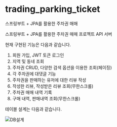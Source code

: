 # trading_parking_ticket
스프링부트 + JPA를 활용한 주차권 매매

스프링부트 + JPA를 활용한 주차권 매매 프로젝트 API 서버

현재 구현된 기능은 다음과 같습니다.
1. 회원 가입, JWT 토큰 로그인
2. 지역 및 동네 조회
3. 주차권 CRUD, 다양한 검색 옵션을 이용한 조회(페이징)
4. 각 주차권에 대댓글 기능
5. 주차권을 판매하는 유저에 대한 리뷰 작성
6. 작성한 리뷰, 작성받은 리뷰 조회(무한스크롤)
7. 주차권 매매 내역 기록
8. 구매 내역, 판매내역 조회(무한스크롤)

테이블 설계는 다음과 같습니다.

![DB설계](https://user-images.githubusercontent.com/52650983/104205811-2e04bf00-5472-11eb-9f19-04e5e961d2c6.png)
